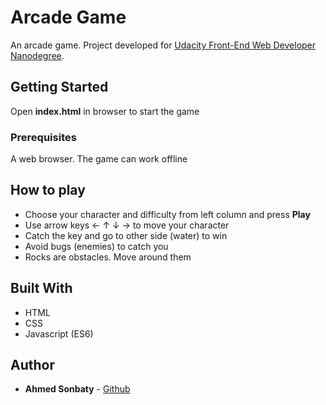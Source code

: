 # Arcade Game

An arcade game. Project developed for [Udacity Front-End Web Developer Nanodegree](https://eg.udacity.com/course/front-end-web-developer-nanodegree--nd001).

## Getting Started

Open **index.html** in browser to start the game

### Prerequisites

A web browser. The game can work offline

## How to play

* Choose your character and difficulty from left column and press **Play**
* Use arrow keys ← ↑ ↓ → to move your character
* Catch the key and go to other side (water) to win
* Avoid bugs (enemies) to catch you
* Rocks are obstacles. Move around them

## Built With

* HTML
* CSS
* Javascript (ES6)

## Author

* **Ahmed Sonbaty** - [Github](https://github.com/mrez0)